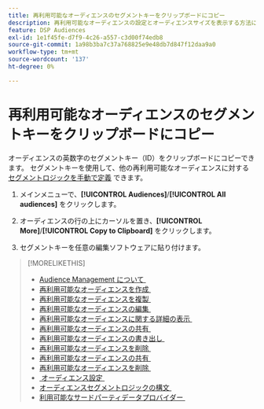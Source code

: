 ```yaml
---
title: 再利用可能なオーディエンスのセグメントキーをクリップボードにコピー
description: 再利用可能なオーディエンスの設定とオーディエンスサイズを表示する方法について説明します。
feature: DSP Audiences
exl-id: 1e1f45fe-d7f9-4c26-a557-c3d00f74edb8
source-git-commit: 1a98b3ba7c37a768825e9e48db7d847f12daa9a0
workflow-type: tm+mt
source-wordcount: '137'
ht-degree: 0%

---
```


# 再利用可能なオーディエンスのセグメントキーをクリップボードにコピー

オーディエンスの英数字のセグメントキー（ID）をクリップボードにコピーできます。 セグメントキーを使用して、他の再利用可能なオーディエンスに対する [&#x200B; セグメントロジックを手動で定義 &#x200B;](audience-segment-logic-syntax.md) できます。

1. メインメニューで、**[!UICONTROL Audiences]**/**[!UICONTROL All audiences]** をクリックします。

1. オーディエンスの行の上にカーソルを置き、**[!UICONTROL More]**/**[!UICONTROL Copy to Clipboard]** をクリックします。

1. セグメントキーを任意の編集ソフトウェアに貼り付けます。

>[!MORELIKETHIS]
>
>* [Audience Management について &#x200B;](audience-about.md)
>* [&#x200B; 再利用可能なオーディエンスを作成 &#x200B;](reusable-audience-create.md)
>* [&#x200B; 再利用可能なオーディエンスを複製 &#x200B;](reusable-audience-duplicate.md)
>* [&#x200B; 再利用可能なオーディエンスの編集 &#x200B;](reusable-audience-edit.md)
>* [&#x200B; 再利用可能なオーディエンスに関する詳細の表示 &#x200B;](reusable-audience-view-details.md)
>* [&#x200B; 再利用可能なオーディエンスの共有 &#x200B;](reusable-audience-share.md)
>* [&#x200B; 再利用可能なオーディエンスの書き出し &#x200B;](reusable-audience-export.md)
>* [&#x200B; 再利用可能なオーディエンスを削除 &#x200B;](reusable-audience-delete.md)
>* [&#x200B; 再利用可能なオーディエンスの共有 &#x200B;](reusable-audience-share.md)
>* [&#x200B; 再利用可能なオーディエンスを削除 &#x200B;](reusable-audience-delete.md)
>* [&#x200B; オーディエンス設定 &#x200B;](audience-settings.md)
>* [&#x200B; オーディエンスセグメントロジックの構文 &#x200B;](audience-segment-logic-syntax.md)
>* [&#x200B; 利用可能なサードパーティデータプロバイダー &#x200B;](third-party-data-providers.md)

